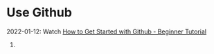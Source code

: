 # Use Github

2022-01-12: Watch [How to Get Started with Github - Beginner Tutorial](https://www.youtube.com/watch?v=73I5dRucCd)

1. 
